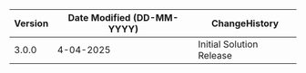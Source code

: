  **Version** | **Date Modified (DD-MM-YYYY)**| **ChangeHistory**                                                                         |
|------------|-------------------------------|-------------------------------------------------------------------------------------------|
| 3.0.0      | 4-04-2025                    | Initial Solution Release                                               |